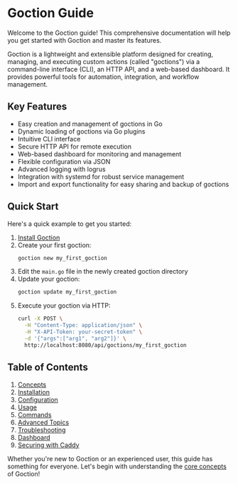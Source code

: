 # Goction Guide

Welcome to the Goction guide! This comprehensive documentation will help you get started with Goction and master its features.

Goction is a lightweight and extensible platform designed for creating, managing, and executing custom actions (called "goctions") via a command-line interface (CLI), an HTTP API, and a web-based dashboard. It provides powerful tools for automation, integration, and workflow management.

## Key Features

- Easy creation and management of goctions in Go
- Dynamic loading of goctions via Go plugins
- Intuitive CLI interface
- Secure HTTP API for remote execution
- Web-based dashboard for monitoring and management
- Flexible configuration via JSON
- Advanced logging with logrus
- Integration with systemd for robust service management
- Import and export functionality for easy sharing and backup of goctions

## Quick Start

Here's a quick example to get you started:

1. [Install Goction](./installation.md)
2. Create your first goction:
   ```bash
   goction new my_first_goction
   ```
3. Edit the `main.go` file in the newly created goction directory
4. Update your goction:
   ```bash
   goction update my_first_goction
   ```
5. Execute your goction via HTTP:
   ```bash
   curl -X POST \
     -H "Content-Type: application/json" \
     -H "X-API-Token: your-secret-token" \
     -d '{"args":["arg1", "arg2"]}' \
     http://localhost:8080/api/goctions/my_first_goction
   ```

## Table of Contents

1. [Concepts](./concepts.md)
2. [Installation](./installation.md)
3. [Configuration](./configuration.md)
4. [Usage](./usage.md)
5. [Commands](./commands.md)
6. [Advanced Topics](./advanced.md)
7. [Troubleshooting](./troubleshooting.md)
8. [Dashboard](./dashboard.md)
9. [Securing with Caddy](./securing-with-caddy.md)

Whether you're new to Goction or an experienced user, this guide has something for everyone. Let's begin with understanding the [core concepts](./concepts.md) of Goction!